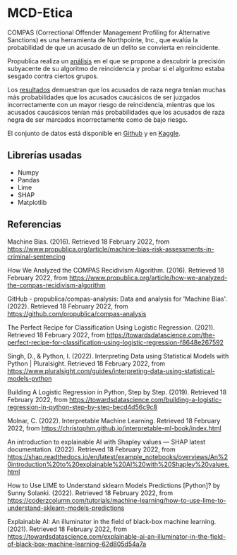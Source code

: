 # MCD-Etica

COMPAS (Correctional Offender Management Profiling for Alternative Sanctions) es una herramienta de Northpointe, Inc., que evalúa la probabilidad de que un acusado de un delito se convierta en reincidente.

Propublica realiza un [análisis](https://www.propublica.org/article/machine-bias-risk-assessments-in-criminal-sentencing) en el que se propone a descubrir la precisión subyacente de su algoritmo de reincidencia y probar si el algoritmo estaba sesgado contra ciertos grupos. 

Los [resultados](https://www.propublica.org/article/how-we-analyzed-the-compas-recidivism-algorithm) demuestran que los acusados de raza negra tenían muchas más probabilidades que los acusados caucásicos de ser juzgados incorrectamente con un mayor riesgo de reincidencia, mientras que los acusados caucásicos tenían más probabilidades que los acusados de raza negra de ser marcados incorrectamente como de bajo riesgo.

El conjunto de datos está disponible en [Github](https://github.com/propublica/compas-analysis) y en [Kaggle](https://www.kaggle.com/danofer/compass).

## Librerías usadas

* Numpy
* Pandas
* Lime
* SHAP
* Matplotlib

## Referencias

Machine Bias. (2016). Retrieved 18 February 2022, from https://www.propublica.org/article/machine-bias-risk-assessments-in-criminal-sentencing

How We Analyzed the COMPAS Recidivism Algorithm. (2016). Retrieved 18 February 2022, from https://www.propublica.org/article/how-we-analyzed-the-compas-recidivism-algorithm

GitHub - propublica/compas-analysis: Data and analysis for 'Machine Bias'. (2022). Retrieved 18 February 2022, from https://github.com/propublica/compas-analysis

The Perfect Recipe for Classification Using Logistic Regression. (2021). Retrieved 18 February 2022, from https://towardsdatascience.com/the-perfect-recipe-for-classification-using-logistic-regression-f8648e267592

Singh, D., & Python, I. (2022). Interpreting Data using Statistical Models with Python | Pluralsight. Retrieved 18 February 2022, from https://www.pluralsight.com/guides/interpreting-data-using-statistical-models-python

Building A Logistic Regression in Python, Step by Step. (2019). Retrieved 18 February 2022, from https://towardsdatascience.com/building-a-logistic-regression-in-python-step-by-step-becd4d56c9c8

Molnar, C. (2022). Interpretable Machine Learning. Retrieved 18 February 2022, from https://christophm.github.io/interpretable-ml-book/index.html

An introduction to explainable AI with Shapley values — SHAP latest documentation. (2022). Retrieved 18 February 2022, from https://shap.readthedocs.io/en/latest/example_notebooks/overviews/An%20introduction%20to%20explainable%20AI%20with%20Shapley%20values.html

How to Use LIME to Understand sklearn Models Predictions [Python]? by Sunny Solanki. (2022). Retrieved 18 February 2022, from https://coderzcolumn.com/tutorials/machine-learning/how-to-use-lime-to-understand-sklearn-models-predictions

Explainable AI: An illuminator in the field of black-box machine learning. (2021). Retrieved 18 February 2022, from https://towardsdatascience.com/explainable-ai-an-illuminator-in-the-field-of-black-box-machine-learning-62d805d54a7a

